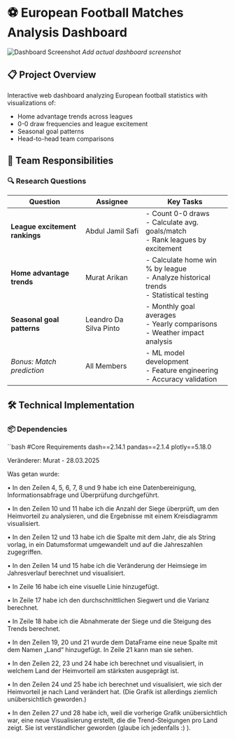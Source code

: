 # ⚽ European Football Matches Analysis Dashboard

![Dashboard Screenshot](screenshot.png) *Add actual dashboard screenshot*

## 📋 Project Overview
Interactive web dashboard analyzing European football statistics with visualizations of:
- Home advantage trends across leagues
- 0-0 draw frequencies and league excitement
- Seasonal goal patterns
- Head-to-head team comparisons

## 👥 Team Responsibilities

### 🔍 Research Questions

| Question | Assignee | Key Tasks |
|----------|----------|-----------|
| **League excitement rankings** | Abdul Jamil Safi | - Count 0-0 draws<br>- Calculate avg. goals/match<br>- Rank leagues by excitement |
| **Home advantage trends** | Murat Arikan | - Calculate home win % by league<br>- Analyze historical trends<br>- Statistical testing |
| **Seasonal goal patterns** | Leandro Da Silva Pinto | - Monthly goal averages<br>- Yearly comparisons<br>- Weather impact analysis |
| *Bonus: Match prediction* | All Members | - ML model development<br>- Feature engineering<br>- Accuracy validation |

## 🛠️ Technical Implementation

### 📦 Dependencies
``bash
#Core Requirements
dash==2.14.1
pandas==2.1.4
plotly==5.18.0

Veränderer: Murat - 28.03.2025

Was getan wurde:

• In den Zeilen 4, 5, 6, 7, 8 und 9 habe ich eine Datenbereinigung, Informationsabfrage und Überprüfung durchgeführt.
                 
• In den Zeilen 10 und 11 habe ich die Anzahl der Siege überprüft, um den Heimvorteil zu analysieren, und die Ergebnisse mit einem Kreisdiagramm visualisiert.
               
• In den Zeilen 12 und 13 habe ich die Spalte mit dem Jahr, die als String vorlag, in ein Datumsformat umgewandelt und auf die Jahreszahlen zugegriffen.
              
• In den Zeilen 14 und 15 habe ich die Veränderung der Heimsiege im Jahresverlauf berechnet und visualisiert.

• In Zeile 16 habe ich eine visuelle Linie hinzugefügt.

• In Zeile 17 habe ich den durchschnittlichen Siegwert und die Varianz berechnet.

• In Zeile 18 habe ich die Abnahmerate der Siege und die Steigung des Trends berechnet.

• In den Zeilen 19, 20 und 21 wurde dem DataFrame eine neue Spalte mit dem Namen „Land“ hinzugefügt. In Zeile 21 kann man sie sehen.

• In den Zeilen 22, 23 und 24 habe ich berechnet und visualisiert, in welchem Land der Heimvorteil am stärksten ausgeprägt ist.

• In den Zeilen 24 und 25 habe ich berechnet und visualisiert, wie sich der Heimvorteil je nach Land verändert hat. (Die Grafik ist allerdings ziemlich unübersichtlich geworden.)

• In den Zeilen 27 und 28 habe ich, weil die vorherige Grafik unübersichtlich war, eine neue Visualisierung erstellt, die die Trend-Steigungen pro Land zeigt. Sie ist verständlicher geworden (glaube ich jedenfalls :) ).
